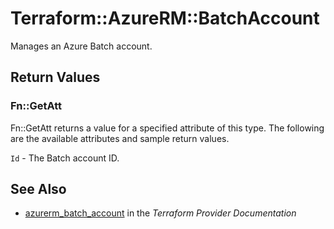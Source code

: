 # Terraform::AzureRM::BatchAccount

Manages an Azure Batch account.

## Return Values

### Fn::GetAtt

Fn::GetAtt returns a value for a specified attribute of this type. The following are the available attributes and sample return values.

`Id` - The Batch account ID.

## See Also

* [azurerm_batch_account](https://www.terraform.io/docs/providers/azurerm/r/batch_account.html) in the _Terraform Provider Documentation_